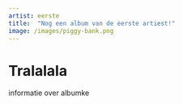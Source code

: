 ```yaml
---
artist: eerste
title:  "Nog een album van de eerste artiest!"
image: /images/piggy-bank.png
---
```


# Tralalala

informatie over albumke
